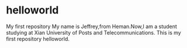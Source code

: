 # helloworld
My first repository
My name is Jeffrey,from Heman.Now,I am a student studying at Xian University of Posts and Telecommunications.
This is my first repository helloworld.
